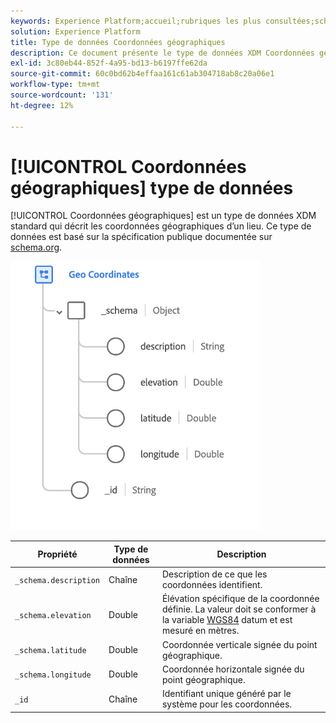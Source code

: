 ```yaml
---
keywords: Experience Platform;accueil;rubriques les plus consultées;schéma;schéma;XDM;champs;schémas;schémas;géo;coordonnées;type de données;type de données;type de données
solution: Experience Platform
title: Type de données Coordonnées géographiques
description: Ce document présente le type de données XDM Coordonnées géographiques.
exl-id: 3c80eb44-852f-4a95-bd13-b6197ffe62da
source-git-commit: 60c0bd62b4effaa161c61ab304718ab8c20a06e1
workflow-type: tm+mt
source-wordcount: '131'
ht-degree: 12%

---
```


# [!UICONTROL Coordonnées géographiques] type de données

[!UICONTROL Coordonnées géographiques] est un type de données XDM standard qui décrit les coordonnées géographiques d’un lieu. Ce type de données est basé sur la spécification publique documentée sur [schema.org](https://schema.org/GeoCoordinates).

<img src="../images/data-types/geo-coordinates.png" width="400" /><br />

| Propriété | Type de données | Description |
| --- | --- | --- |
| `_schema.description` | Chaîne | Description de ce que les coordonnées identifient. |
| `_schema.elevation` | Double | Élévation spécifique de la coordonnée définie. La valeur doit se conformer à la variable [WGS84](https://gisgeography.com/wgs84-world-geodetic-system/) datum et est mesuré en mètres. |
| `_schema.latitude` | Double | Coordonnée verticale signée du point géographique. |
| `_schema.longitude` | Double | Coordonnée horizontale signée du point géographique. |
| `_id` | Chaîne | Identifiant unique généré par le système pour les coordonnées. |
